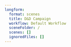 ```yaml
---
longform:
  format: scenes
  title: D&D Campaign
  workflow: Default Workflow
  sceneFolder: /
  scenes: []
  ignoredFiles: []
---
```

